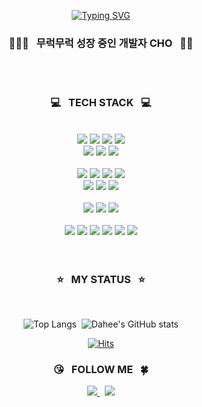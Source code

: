 <div align=center >
  
[![Typing SVG](https://readme-typing-svg.demolab.com?font=Rubik&pause=1000&color=D956FF&center=true&vCenter=true&width=435&lines=+I'm+a+Web+Frontend+Developer+%F0%9F%92%9C)](https://git.io/typing-svg)
  <br />
  
  ### 👩🏻‍💻 &nbsp; 무럭무럭 성장 중인 개발자 CHO &nbsp; 🌱✨
  <br /><br />
  
  ### 💻 &nbsp; TECH STACK &nbsp; 💻
  <br />
  
  <div align=center>
    <img src="https://img.shields.io/badge/HTML5-E34F26?style=round&logo=html5&logoColor=white"> 
    <img src="https://img.shields.io/badge/CSS3-1572B6?style=round&logo=css3&logoColor=white"> 
    <img src="https://img.shields.io/badge/SCSS-CC6699?style=round&logo=sass&logoColor=white"> 
    <img src="https://img.shields.io/badge/StyledComponents-DB7093?style=round&logo=styledcomponents&logoColor=white"> 
    <br />
    <img src="https://img.shields.io/badge/JavaScript-F7DF1E?style=round&logo=javascript&logoColor=black"> 
    <img src="https://img.shields.io/badge/React-61DAFB?style=round&logo=react&logoColor=white"> 
    <img src="https://img.shields.io/badge/Redux-764ABC?style=round&logo=redux&logoColor=white"> 
  </div><br />
  <div align=center>
    <img src="https://img.shields.io/badge/NodeJS-339933?style=round&logo=nodedotjs&logoColor=white">
    <img src="https://img.shields.io/badge/MongoDB-47A248?style=round&logo=mongodb&logoColor=white">
    <img src="https://img.shields.io/badge/Mongoose-880000?style=round&logo=mongoose&logoColor=white">
    <img src="https://img.shields.io/badge/Express-000000?style=round&logo=express&logoColor=white">
    <br />
    <img src="https://img.shields.io/badge/AmazonAWS-232F3E?style=round&logo=amazonaws&logoColor=white"> 
    <img src="https://img.shields.io/badge/AmazonS3-569A31?style=round&logo=amazons3&logoColor=white"> 
    <img src="https://img.shields.io/badge/Netlify-00C7B7?style=round&logo=netlify&logoColor=white"> 
  </div><br />
  <div align=center>
    <img src="https://img.shields.io/badge/ReactRouter-CA4245?style=round&logo=reactrouter&logoColor=white">
    <img src="https://img.shields.io/badge/ReactQuery-FF4154?style=round&logo=reactquery&logoColor=white"> 
    <img src="https://img.shields.io/badge/ReactHookForm-EC5990?style=round&logo=reacthookform&logoColor=white"> 
  </div><br />
  <div align=center>
    <img src="https://img.shields.io/badge/VScode-007ACC?style=round&logo=visualstudiocode&logoColor=white">
    <img src="https://img.shields.io/badge/Github-181717?style=round&logo=github&logoColor=white"> 
    <img src="https://img.shields.io/badge/Git-F05032?style=round&logo=git&logoColor=white">
    <img src="https://img.shields.io/badge/Discord-5865F2?style=round&logo=discord&logoColor=white">
    <img src="https://img.shields.io/badge/Notion-000000?style=round&logo=notion&logoColor=white">
    <img src="https://img.shields.io/badge/Slack-4A154B?style=round&logo=slack&logoColor=white">
  </div>
  <br /><br />
  
  ### ⭐ &nbsp; MY STATUS &nbsp; ⭐
  <br />
  
![Top Langs](https://github-readme-stats.vercel.app/api/top-langs/?username=selene-cho&layout=compact&theme=dracula)&nbsp;
![Dahee's GitHub stats](https://github-readme-stats.vercel.app/api?username=selene-cho&show_icons=true&theme=dracula)
<br />
  
[![Hits](https://hits.seeyoufarm.com/api/count/incr/badge.svg?url=https%3A%2F%2Fgithub.com%2Fselene-cho&count_bg=%23E7A7FF&title_bg=%238D64F3&icon=&icon_color=%23C365FB&title=HITS&edge_flat=false)](https://github.com/selene-cho)

  ### 😘 &nbsp; FOLLOW ME &nbsp; 🍀
  <div align="center">
    <a href="https://velog.io/@fullmoon29">
      <img src="https://img.shields.io/badge/TECH%20BLOG-11B48A?style=round&logo=Vimeo&logoColor=white&link=https://velog.io/@fullmoon29" />
    </a>&nbsp;
    <a href="mailto:selene.cho29@gmail.com">
      <img src="https://img.shields.io/badge/Gmail-d14836?style=round&logo=Gmail&logoColor=white&link=selene.cho29@gmail.com" />
    </a>
  </div>
</div>

<!--
**selene-cho/selene-cho** is a ✨ _special_ ✨ repository because its `README.md` (this file) appears on your GitHub profile.

Here are some ideas to get you started:

- 🔭 I’m currently working on ...
- 🌱 I’m currently learning ...
- 👯 I’m looking to collaborate on ...
- 🤔 I’m looking for help with ...
- 💬 Ask me about ...
- 📫 How to reach me: ...
- 😄 Pronouns: ...
- ⚡ Fun fact: ...
-->
